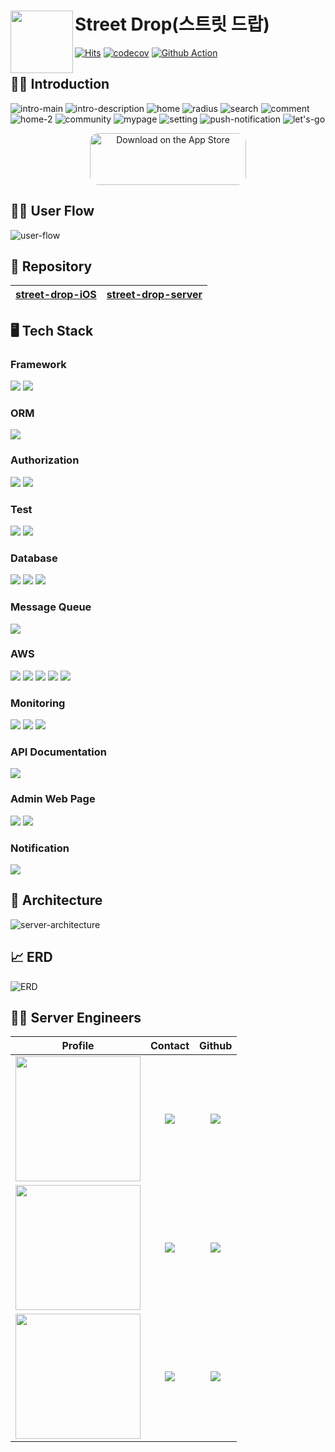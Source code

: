# Street Drop(스트릿 드랍) <a href="https://apps.apple.com/kr/app/%EC%8A%A4%ED%8A%B8%EB%A6%BF%EB%93%9C%EB%9E%8D-street-drop/id6450315928"><img src="https://github.com/siyeonSon/ReadmeImage/blob/main/street-drop-server/app-logo.jpeg" align="left" width="100"></a>

[![Hits](https://hits.seeyoufarm.com/api/count/incr/badge.svg?url=https%3A%2F%2Fgithub.com%2Fdepromeet%2Fstreet-drop-server&count_bg=%2328DBE6&title_bg=%232D3540&icon=&icon_color=%23E7E7E7&title=hits&edge_flat=false)](https://hits.seeyoufarm.com)
[![codecov](https://codecov.io/gh/depromeet/street-drop-server/branch/main/graph/badge.svg?token=7EHWI73ZQU)](https://codecov.io/gh/depromeet/street-drop-server)
[![Github Action](https://github.com/depromeet/street-drop-server/actions/workflows/jacoco.yml/badge.svg)](https://github.com/depromeet/street-drop-server/actions)

## 💁‍♂️ Introduction
![intro-main](https://github.com/siyeonSon/ReadmeImage/blob/main/street-drop-server/intro-main.jpeg?raw=true)
![intro-description](https://github.com/siyeonSon/ReadmeImage/blob/main/street-drop-server/intro-description.jpeg?raw=true)
![home](https://github.com/siyeonSon/ReadmeImage/blob/main/street-drop-server/home.jpeg?raw=true)
![radius](https://github.com/siyeonSon/ReadmeImage/blob/main/street-drop-server/radius%202.jpeg?raw=true)
![search](https://github.com/siyeonSon/ReadmeImage/blob/main/street-drop-server/search.jpeg?raw=true)
![comment](https://github.com/siyeonSon/ReadmeImage/blob/main/street-drop-server/commnet.jpeg?raw=true)
![home-2](https://github.com/siyeonSon/ReadmeImage/blob/main/street-drop-server/home-2.jpeg?raw=true)
![community](https://github.com/siyeonSon/ReadmeImage/blob/main/street-drop-server/community.jpeg?raw=true)
![mypage](https://github.com/siyeonSon/ReadmeImage/blob/main/street-drop-server/mypage%202.jpeg?raw=true)
![setting](https://github.com/siyeonSon/ReadmeImage/blob/main/street-drop-server/setting.jpeg?raw=true)
![push-notification](https://github.com/siyeonSon/ReadmeImage/blob/main/street-drop-server/push-notification.jpeg?raw=true)
![let's-go](https://github.com/siyeonSon/ReadmeImage/blob/main/street-drop-server/lets-go.jpeg?raw=true)

<p align="center">
<a href="https://apps.apple.com/kr/app/%EC%8A%A4%ED%8A%B8%EB%A6%BF%EB%93%9C%EB%9E%8D-street-drop/id6450315928" style="display: inline-block; overflow: hidden; border-radius: 13px; width: 250px; height: 83px;"><img src="https://tools.applemediaservices.com/api/badges/download-on-the-app-store/black/en-us?size=250x83&amp;releaseDate=1641254400&h=ddfff0c3bd61d9f88f53494b401881d3" alt="Download on the App Store" style="border-radius: 13px; width: 250px; height: 83px;"></a>
</p>

## 💁‍♀️ User Flow
![user-flow](https://github.com/siyeonSon/ReadmeImage/blob/main/street-drop-server/user-flow.jpeg?raw=true)

## 👜 Repository
| [street-drop-iOS](https://github.com/depromeet/street-drop-iOS) | [street-drop-server](https://github.com/depromeet/street-drop-server) |
|:--------:|:--------:|

## 🖥️ Tech Stack
### Framework
<img src="https://img.shields.io/badge/Spring Boot-6DB33F?style=for-the-social&logo=Spring Boot&logoColor=white">  <img src="https://img.shields.io/badge/Gradle-02303A?style=for-the-social&logo=Gradle&logoColor=white">

### ORM
<img src="https://img.shields.io/badge/Spring Data JPA-6DB33F?style=for-the-social&logo=Databricks&logoColor=white">

### Authorization
<img src="https://img.shields.io/badge/Spring Security-6DB33F?style=for-the-social&logo=springsecurity&logoColor=white">  <img src="https://img.shields.io/badge/JSON Web Tokens-000000?style=for-the-social&logo=JSON Web Tokens&logoColor=white">

### Test
<img src="https://img.shields.io/badge/JUnit5-25A162?style=for-the-sociak&logo=junit5&logoColor=white"> <img src="https://img.shields.io/badge/CodeCov-F01F7A?style=for-the-sociak&logo=codecov&logoColor=white">

### Database
<img src="https://img.shields.io/badge/MySQL-4479A1.svg?style=for-the-social&logo=MySQL&logoColor=white">  <img src="https://img.shields.io/badge/MongoDB-234ea94b.svg?logo=mongodb&logoColor=white&style=for-the-social">  <img src="https://img.shields.io/badge/Redis-DC382D.svg?logo=redis&logoColor=white&style=for-the-social">

### Message Queue
<img src="https://img.shields.io/badge/RabbitMQ-FF6600?style=for-the-social&logo=rabbitmq&logoColor=white">

### AWS 
<img src ="https://img.shields.io/badge/AWS EC2-FF9900?style=for-the-social&logo=amazonec2&logoColor=white">  <img src ="https://img.shields.io/badge/AWS S3-69A31?style=for-the-social&logo=amazons3&logoColor=white">  <img src="https://img.shields.io/badge/AWS RDS-527FFF?style=for-the-social&logo=amazonrds&logoColor=white">  <img src ="https://img.shields.io/badge/AWS Cloud Watch-FF4F8B?style=for-the-social&logo=amazoncloudwatch&logoColor=white">  <img src ="https://img.shields.io/badge/AWS Lambda-F9900?style=for-the-social&logo=awslambda&logoColor=white">

### Monitoring
<img src="https://img.shields.io/badge/Prometheus-E6522C?style=for-the-social&logo=prometheus&logoColor=white">  <img src="https://img.shields.io/badge/Grafana-F46800?style=for-the-social&logo=grafana&logoColor=white">  <img src="https://img.shields.io/badge/Slack-4A154B?style=for-the-social&logo=slack&logoColor=white">

### API Documentation
<img src="https://img.shields.io/badge/ Swagger-6DB33F?style=for-the-social&logo=swagger&logoColor=white">

### Admin Web Page
<img src="https://img.shields.io/badge/React-61DAFB?style=for-the-social&logo=react&logoColor=white">  <img src="https://img.shields.io/badge/Node.js-339933?style=for-the-social&logo=node.js&logoColor=white">

### Notification
<img src="https://img.shields.io/badge/Firebase Cloud Messaging-FFCA28?style=for-the-social&logo=firebase&logoColor=white">

## 🚎 Architecture
![server-architecture](https://github.com/siyeonSon/ReadmeImage/blob/main/street-drop-server/sever-architecture.jpeg?raw=true)

## 📈 ERD
![ERD](https://github.com/siyeonSon/ReadmeImage/blob/main/street-drop-server/ERD.jpeg?raw=true)

## 🧑‍💻 Server Engineers
| Profile | Contact | Github |
|:---:|:---:|:---:|
| <img src="https://avatars.githubusercontent.com/u/17813930?v=4" width="200" height="200"> | <a href="https://www.linkedin.com/in/young-yun-60aa94163" target="_blank"><img src="https://img.shields.io/badge/윤_영-%230077B5.svg?style=for-the-socail&logo=linkedin&logoColor=white"/></a> | <a href="https://github.com/yunyoung1819" target="_blank"><img src="https://img.shields.io/badge/yunyoung1819-181717?style=for-the-social&logo=github&logoColor=white"/></a> |
| <img src="https://avatars.githubusercontent.com/u/80201773?v=4" width="200" height="200"> | <a href="https://www.linkedin.com/in/seonghun" target="_blank"><img src="https://img.shields.io/badge/정_성_훈-%230077B5.svg?style=for-the-social&logo=linkedin&logoColor=white"/></a> | <a href="https://github.com/seonghun-dev" target="_blank"><img src="https://img.shields.io/badge/seonghun_dev-181717?style=for-the-social&logo=github&logoColor=white"/></a> |
| <img src="https://avatars.githubusercontent.com/u/87802191?s=400&u=a046b207b40b564a97db82bd2264b81727b50b77&v=4" width="200" height="200"> | <a href="https://www.linkedin.com/in/siyeonson" target="_blank"><img src="https://img.shields.io/badge/손_시_연-%230077B5.svg?style=for-the-social&logo=linkedin&logoColor=white"/></a> | <a href="https://github.com/siyeonSon" target="_blank"><img src="https://img.shields.io/badge/siyeonSon-181717?style=for-the-social&logo=github&logoColor=white"/></a> |